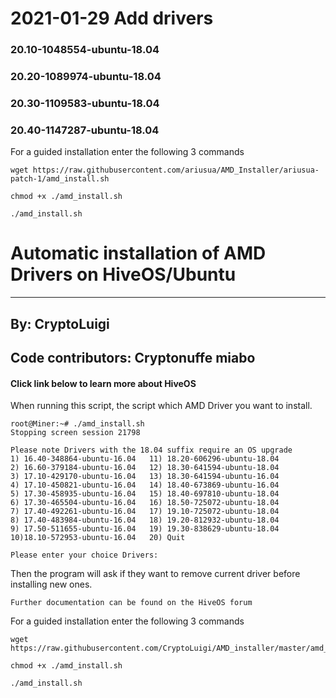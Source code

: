 # 2021-01-29 Add drivers
### 20.10-1048554-ubuntu-18.04
### 20.20-1089974-ubuntu-18.04
### 20.30-1109583-ubuntu-18.04
### 20.40-1147287-ubuntu-18.04



For a guided installation enter the following 3 commands
```
wget https://raw.githubusercontent.com/ariusua/AMD_Installer/ariusua-patch-1/amd_install.sh

chmod +x ./amd_install.sh

./amd_install.sh
 ```
 
 
# Automatic installation of AMD Drivers on HiveOS/Ubuntu
---
## By: CryptoLuigi
## Code contributors: Cryptonuffe miabo
#### Click link below to learn more about HiveOS



When running this script, the script which AMD Driver you want to install.

```
root@Miner:~# ./amd_install.sh
Stopping screen session 21798

Please note Drivers with the 18.04 suffix require an OS upgrade
1) 16.40-348864-ubuntu-16.04   11) 18.20-606296-ubuntu-18.04
2) 16.60-379184-ubuntu-16.04   12) 18.30-641594-ubuntu-18.04
3) 17.10-429170-ubuntu-16.04   13) 18.30-641594-ubuntu-16.04
4) 17.10-450821-ubuntu-16.04   14) 18.40-673869-ubuntu-16.04
5) 17.30-458935-ubuntu-16.04   15) 18.40-697810-ubuntu-18.04
6) 17.30-465504-ubuntu-16.04   16) 18.50-725072-ubuntu-18.04
7) 17.40-492261-ubuntu-16.04   17) 19.10-725072-ubuntu-18.04
8) 17.40-483984-ubuntu-16.04   18) 19.20-812932-ubuntu-18.04
9) 17.50-511655-ubuntu-16.04   19) 19.30-838629-ubuntu-18.04
10)18.10-572953-ubuntu-16.04   20) Quit

Please enter your choice Drivers:
```

Then the program will ask if they want to remove current driver before installing new ones.

```
Further documentation can be found on the HiveOS forum
```
 
 
For a guided installation enter the following 3 commands
```
wget https://raw.githubusercontent.com/CryptoLuigi/AMD_installer/master/amd_install.sh

chmod +x ./amd_install.sh

./amd_install.sh
 ```
